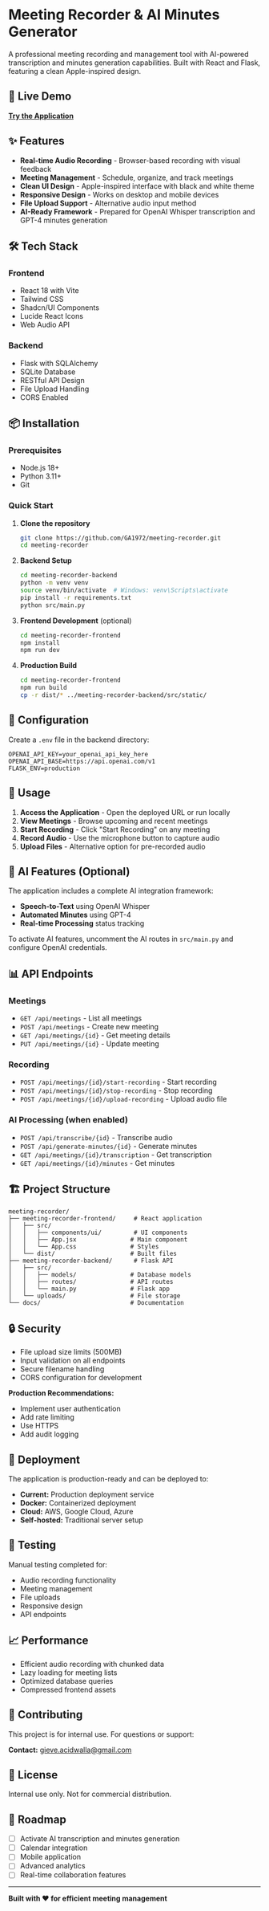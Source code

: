 # Meeting Recorder & AI Minutes Generator

A professional meeting recording and management tool with AI-powered transcription and minutes generation capabilities. Built with React and Flask, featuring a clean Apple-inspired design.

## 🚀 Live Demo

**[Try the Application](https://p9hwiqcn9pz0.manus.space)**

## ✨ Features

- **Real-time Audio Recording** - Browser-based recording with visual feedback
- **Meeting Management** - Schedule, organize, and track meetings
- **Clean UI Design** - Apple-inspired interface with black and white theme
- **Responsive Design** - Works on desktop and mobile devices
- **File Upload Support** - Alternative audio input method
- **AI-Ready Framework** - Prepared for OpenAI Whisper transcription and GPT-4 minutes generation

## 🛠️ Tech Stack

### Frontend
- React 18 with Vite
- Tailwind CSS
- Shadcn/UI Components
- Lucide React Icons
- Web Audio API

### Backend
- Flask with SQLAlchemy
- SQLite Database
- RESTful API Design
- File Upload Handling
- CORS Enabled

## 📦 Installation

### Prerequisites
- Node.js 18+
- Python 3.11+
- Git

### Quick Start

1. **Clone the repository**
   ```bash
   git clone https://github.com/GA1972/meeting-recorder.git
   cd meeting-recorder
   ```

2. **Backend Setup**
   ```bash
   cd meeting-recorder-backend
   python -m venv venv
   source venv/bin/activate  # Windows: venv\Scripts\activate
   pip install -r requirements.txt
   python src/main.py
   ```

3. **Frontend Development** (optional)
   ```bash
   cd meeting-recorder-frontend
   npm install
   npm run dev
   ```

4. **Production Build**
   ```bash
   cd meeting-recorder-frontend
   npm run build
   cp -r dist/* ../meeting-recorder-backend/src/static/
   ```

## 🔧 Configuration

Create a `.env` file in the backend directory:

```env
OPENAI_API_KEY=your_openai_api_key_here
OPENAI_API_BASE=https://api.openai.com/v1
FLASK_ENV=production
```

## 📱 Usage

1. **Access the Application** - Open the deployed URL or run locally
2. **View Meetings** - Browse upcoming and recent meetings
3. **Start Recording** - Click "Start Recording" on any meeting
4. **Record Audio** - Use the microphone button to capture audio
5. **Upload Files** - Alternative option for pre-recorded audio

## 🤖 AI Features (Optional)

The application includes a complete AI integration framework:

- **Speech-to-Text** using OpenAI Whisper
- **Automated Minutes** using GPT-4
- **Real-time Processing** status tracking

To activate AI features, uncomment the AI routes in `src/main.py` and configure OpenAI credentials.

## 📊 API Endpoints

### Meetings
- `GET /api/meetings` - List all meetings
- `POST /api/meetings` - Create new meeting
- `GET /api/meetings/{id}` - Get meeting details
- `PUT /api/meetings/{id}` - Update meeting

### Recording
- `POST /api/meetings/{id}/start-recording` - Start recording
- `POST /api/meetings/{id}/stop-recording` - Stop recording
- `POST /api/meetings/{id}/upload-recording` - Upload audio file

### AI Processing (when enabled)
- `POST /api/transcribe/{id}` - Transcribe audio
- `POST /api/generate-minutes/{id}` - Generate minutes
- `GET /api/meetings/{id}/transcription` - Get transcription
- `GET /api/meetings/{id}/minutes` - Get minutes

## 🏗️ Project Structure

```
meeting-recorder/
├── meeting-recorder-frontend/     # React application
│   ├── src/
│   │   ├── components/ui/         # UI components
│   │   ├── App.jsx               # Main component
│   │   └── App.css               # Styles
│   └── dist/                     # Built files
├── meeting-recorder-backend/      # Flask API
│   ├── src/
│   │   ├── models/               # Database models
│   │   ├── routes/               # API routes
│   │   └── main.py               # Flask app
│   └── uploads/                  # File storage
└── docs/                         # Documentation
```

## 🔒 Security

- File upload size limits (500MB)
- Input validation on all endpoints
- Secure filename handling
- CORS configuration for development

**Production Recommendations:**
- Implement user authentication
- Add rate limiting
- Use HTTPS
- Add audit logging

## 🚀 Deployment

The application is production-ready and can be deployed to:

- **Current:** Production deployment service
- **Docker:** Containerized deployment
- **Cloud:** AWS, Google Cloud, Azure
- **Self-hosted:** Traditional server setup

## 🧪 Testing

Manual testing completed for:
- Audio recording functionality
- Meeting management
- File uploads
- Responsive design
- API endpoints

## 📈 Performance

- Efficient audio recording with chunked data
- Lazy loading for meeting lists
- Optimized database queries
- Compressed frontend assets

## 🤝 Contributing

This project is for internal use. For questions or support:

**Contact:** gieve.acidwalla@gmail.com

## 📄 License

Internal use only. Not for commercial distribution.

## 🔮 Roadmap

- [ ] Activate AI transcription and minutes generation
- [ ] Calendar integration
- [ ] Mobile application
- [ ] Advanced analytics
- [ ] Real-time collaboration features

---

**Built with ❤️ for efficient meeting management**

